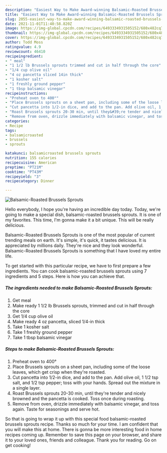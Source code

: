 ```yaml
---
description: "Easiest Way to Make Award-winning Balsamic-Roasted Brussels Sprouts"
title: "Easiest Way to Make Award-winning Balsamic-Roasted Brussels Sprouts"
slug: 2055-easiest-way-to-make-award-winning-balsamic-roasted-brussels-sprouts
date: 2021-11-01T11:40:58.820Z
image: https://img-global.cpcdn.com/recipes/6493334931505152/680x482cq70/balsamic-roasted-brussels-sprouts-recipe-main-photo.jpg
thumbnail: https://img-global.cpcdn.com/recipes/6493334931505152/680x482cq70/balsamic-roasted-brussels-sprouts-recipe-main-photo.jpg
cover: https://img-global.cpcdn.com/recipes/6493334931505152/680x482cq70/balsamic-roasted-brussels-sprouts-recipe-main-photo.jpg
author: Todd Moss
ratingvalue: 4.9
reviewcount: 46410
recipeingredient:
- " meal"
- "1 1/2 lb Brussels sprouts trimmed and cut in half through the core"
- "1/4 cup olive oil"
- "4 oz pancetta sliced 14in thick"
- "1 kosher salt"
- "1 freshly ground pepper"
- "1 tbsp balsamic vinegar"
recipeinstructions:
- "Preheat oven to 400°"
- "Place Brussels sprouts on a sheet pan, including some of the loose leaves, which get crisp when they&#39;re roasted."
- "Cut pancetta into 1/2-in dice, and add to the pan. Add olive oil, 1 1/2 tsp salt, and 1/2 tsp pepper; toss with your hands. Spread out the mixture in a single layer."
- "Roast Brussels sprouts 20-30 min, until they&#39;re tender and nicely browned and the pancetta is cooked. Toss once during roasting."
- "Remove from oven, drizzle immediately with balsamic vinegar, and toss again. Taste for seasonings and serve hot."
categories:
- Recipe
tags:
- balsamicroasted
- brussels
- sprouts

katakunci: balsamicroasted brussels sprouts 
nutrition: 155 calories
recipecuisine: American
preptime: "PT21M"
cooktime: "PT43M"
recipeyield: "3"
recipecategory: Dinner

---
```



![Balsamic-Roasted Brussels Sprouts](https://img-global.cpcdn.com/recipes/6493334931505152/680x482cq70/balsamic-roasted-brussels-sprouts-recipe-main-photo.jpg)

Hello everybody, I hope you're having an incredible day today. Today, we're going to make a special dish, balsamic-roasted brussels sprouts. It is one of my favorites. This time, I'm gonna make it a bit unique. This will be really delicious.

Balsamic-Roasted Brussels Sprouts is one of the most popular of current trending meals on earth. It's simple, it's quick, it tastes delicious. It is appreciated by millions daily. They're nice and they look wonderful. Balsamic-Roasted Brussels Sprouts is something that I have loved my entire life.




To get started with this particular recipe, we have to first prepare a few ingredients. You can cook balsamic-roasted brussels sprouts using 7 ingredients and 5 steps. Here is how you can achieve that.

<!--inarticleads1-->

##### The ingredients needed to make Balsamic-Roasted Brussels Sprouts:

1. Get  meal
1. Make ready 1 1/2 lb Brussels sprouts, trimmed and cut in half through the core
1. Get 1/4 cup olive oil
1. Make ready 4 oz pancetta, sliced 1/4-in thick
1. Take 1 kosher salt
1. Take 1 freshly ground pepper
1. Take 1 tbsp balsamic vinegar




<!--inarticleads2-->

##### Steps to make Balsamic-Roasted Brussels Sprouts:

1. Preheat oven to 400°
1. Place Brussels sprouts on a sheet pan, including some of the loose leaves, which get crisp when they&#39;re roasted.
1. Cut pancetta into 1/2-in dice, and add to the pan. Add olive oil, 1 1/2 tsp salt, and 1/2 tsp pepper; toss with your hands. Spread out the mixture in a single layer.
1. Roast Brussels sprouts 20-30 min, until they&#39;re tender and nicely browned and the pancetta is cooked. Toss once during roasting.
1. Remove from oven, drizzle immediately with balsamic vinegar, and toss again. Taste for seasonings and serve hot.




So that is going to wrap it up with this special food balsamic-roasted brussels sprouts recipe. Thanks so much for your time. I am confident that you will make this at home. There is gonna be more interesting food in home recipes coming up. Remember to save this page on your browser, and share it to your loved ones, friends and colleague. Thank you for reading. Go on get cooking!
